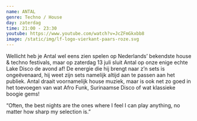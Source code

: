 ```yaml
---
name: ANTAL
genre: Techno / House
day: zaterdag
time: 21:00 - 23:30
youtube: https://www.youtube.com/watch?v=JcZFmGkxbb8
image: /static/img/lf-logo-vierkant-paars-roze.svg
---
```

Wellicht heb je Antal wel eens zien spelen op Nederlands’ bekendste house & techno festivals, maar op zaterdag 13 juli sluit Antal op onze enige echte Lake Disco de avond af! De energie die hij brengt naar z’n sets is ongeëvenaard, hij weet zijn sets namelijk altijd aan te passen aan het publiek. Antal draait voornamelijk house muziek, maar is ook net zo goed in het toevoegen van wat Afro Funk, Surinaamse Disco of wat klassieke boogie gems!



“Often, the best nights are the ones where I feel I can play anything, no matter how
sharp my selection is.”

